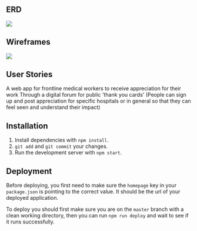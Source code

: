 ## ERD

<img src="https://i.imgur.com/XrljtG8.png"/>

## Wireframes

<img src="https://i.imgur.com/yEWnND3.png"/>

## User Stories

A web app for frontline medical workers
to receive appreciation for their work
Through a digital forum for public 'thank you cards'
(People can sign up and post appreciation for specific hospitals or in general so that they can feel seen and understand their impact)

## Installation

1. Install dependencies with `npm install`.
2. `git add` and `git commit` your changes.
3. Run the development server with `npm start`.

## Deployment

Before deploying, you first need to make sure the `homepage` key in your
`package.json` is pointing to the correct value. It should be the url of your
deployed application.

To deploy you should first make sure you are on the `master` branch with a
clean working directory, then you can run `npm run deploy` and wait to see if
it runs successfully.




